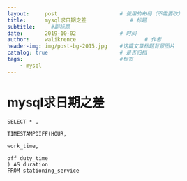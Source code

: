 ```yaml
---
layout:     post   				    # 使用的布局（不需要改）
title:      mysql求日期之差				# 标题 
subtitle:     #副标题
date:       2019-10-02 				# 时间
author:     walikrence 						# 作者
header-img: img/post-bg-2015.jpg 	#这篇文章标题背景图片
catalog: true 						# 是否归档
tags:								#标签
    - mysql
---
```


#  mysql求日期之差

```mysql
SELECT * ,

TIMESTAMPDIFF(HOUR,

work_time,

off_duty_time
) AS duration
FROM stationing_service


```